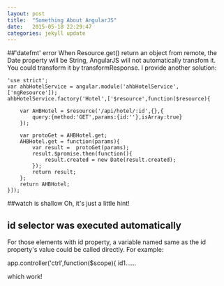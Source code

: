 ```yaml
---
layout: post
title:  "Something About AngularJS"
date:   2015-05-18 22:29:47
categories: jekyll update
---
```


##'datefmt' error
When Resource.get() return an object from remote, the Date property will be String, AngularJS will not automatically transfom it. You could transform it by transformResponse. I provide another solution:

    'use strict';
    var ahbHotelService = angular.module('ahbHotelService',['ngResource']);
    ahbHotelService.factory('Hotel',['$resource',function($resource){

        var AHBHotel = $resource('/api/hotel/:id',{},{
            query:{method:'GET',params:{id:''},isArray:true}
        });

        var protoGet = AHBHotel.get;
        AHBHotel.get = function(params){
            var result =  protoGet(params);
            result.$promise.then(function(){
                result.created = new Date(result.created);
            });
            return result;
        };
        return AHBHotel;
    }]);

##watch is shallow
Oh, it's just a little hint!

## id selector was executed automatically

For those elements with id property, a variable named same as the id property's value could be called directly.
For example:
<div id="id1"...

app.controller('ctrl',function($scope){
    id1......

which work! 

